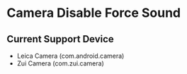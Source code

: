 # Camera Disable Force Sound

## Current Support Device
* Leica Camera (com.android.camera)
* Zui Camera (com.zui.camera)
